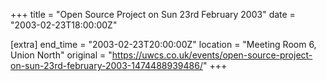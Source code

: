 +++
title = "Open Source Project on Sun 23rd February 2003"
date = "2003-02-23T18:00:00Z"

[extra]
end_time = "2003-02-23T20:00:00Z"
location = "Meeting Room 6, Union North"
original = "https://uwcs.co.uk/events/open-source-project-on-sun-23rd-february-2003-1474488939486/"
+++



